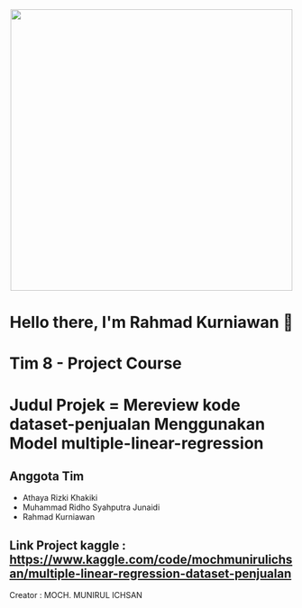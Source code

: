 <div id="header" align="center">
  <img src="https://media.giphy.com/media/LMcB8XospGZO8UQq87/giphy.gif" width="500"/>
  <h1>Hello there, I'm Rahmad Kurniawan 👋</h1>
</div>

# Tim 8 - Project Course

# Judul Projek = Mereview kode dataset-penjualan Menggunakan Model multiple-linear-regression

## Anggota Tim
- Athaya Rizki Khakiki
- Muhammad Ridho Syahputra Junaidi
- Rahmad Kurniawan

## Link Project kaggle : https://www.kaggle.com/code/mochmunirulichsan/multiple-linear-regression-dataset-penjualan
Creator : MOCH. MUNIRUL ICHSAN
